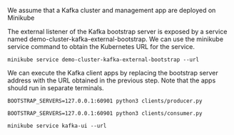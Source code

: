 We assume that a Kafka cluster and management app are deployed on Minikube

The external listener of the Kafka bootstrap server is exposed by a service named demo-cluster-kafka-external-bootstrap. We can use the minikube service command to obtain the Kubernetes URL for the service.

`minikube service demo-cluster-kafka-external-bootstrap --url`

We can execute the Kafka client apps by replacing the bootstrap server address with the URL obtained in the previous step. Note that the apps should run in separate terminals.

`BOOTSTRAP_SERVERS=127.0.0.1:60901 python3 clients/producer.py`

`BOOTSTRAP_SERVERS=127.0.0.1:60901 python3 clients/consumer.py`

`minikube service kafka-ui --url`